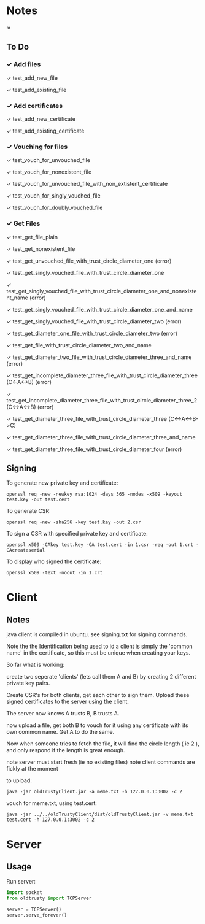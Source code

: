 # Notes

✗ 

## To Do

### ✓ Add files

✓ test_add_new_file

✓ test_add_existing_file

### ✓ Add certificates

✓ test_add_new_certificate

✓ test_add_existing_certificate

### ✓ Vouching for files

✓ test_vouch_for_unvouched_file

✓ test_vouch_for_nonexistent_file

✓ test_vouch_for_unvouched_file_with_non_extistent_certificate

✓ test_vouch_for_singly_vouched_file

✓ test_vouch_for_doubly_vouched_file

### ✓ Get Files

✓ test_get_file_plain

✓ test_get_nonexistent_file

✓ test_get_unvouched_file_with_trust_circle_diameter_one (error)


✓ test_get_singly_vouched_file_with_trust_circle_diameter_one

✓ test_get_singly_vouched_file_with_trust_circle_diameter_one_and_nonexistent_name (error)

✓ test_get_singly_vouched_file_with_trust_circle_diameter_one_and_name

✓ test_get_singly_vouched_file_with_trust_circle_diameter_two (error)


✓ test_get_diameter_one_file_with_trust_circle_diameter_two (error)

✓ test_get_file_with_trust_circle_diameter_two_and_name

✓ test_get_diameter_two_file_with_trust_circle_diameter_three_and_name (error)


✓ test_get_incomplete_diameter_three_file_with_trust_circle_diameter_three (C<-A<->B) (error)

✓ test_get_incomplete_diameter_three_file_with_trust_circle_diameter_three_2 (C<->A<->B) (error)

✓ test_get_diameter_three_file_with_trust_circle_diameter_three (C<->A<->B->C)

✓ test_get_diameter_three_file_with_trust_circle_diameter_three_and_name

✓ test_get_diameter_three_file_with_trust_circle_diameter_four (error)



## Signing

To generate new private key and certificate:

```
openssl req -new -newkey rsa:1024 -days 365 -nodes -x509 -keyout test.key -out test.cert
```

To generate CSR:

```
openssl req -new -sha256 -key test.key -out 2.csr
```

To sign a CSR with specified private key and certificate:

```
openssl x509 -CAkey test.key -CA test.cert -in 1.csr -req -out 1.crt -CAcreateserial
```

To display who signed the certificate:

```
openssl x509 -text -noout -in 1.crt
```

# Client

## Notes

java client is compiled in ubuntu. see signing.txt for signing commands.

Note the the Identification being used to id a client is simply the 'common name' in the certificate, so this must be unique when creating your keys.

So far what is working:

create two seperate 'clients' (lets call them A and B) by creating 2 different private key pairs.

Create CSR's for both clients, get each other to sign them. Upload these signed certificates to the server using the client.

The server now knows A trusts B, B trusts A.

now upload a file, get both B to vouch for it using any certificate with its own common name. Get A to do the same.

Now when someone tries to fetch the file, it will find the circle length ( ie 2 ), and only respond if the length is great enough.

note server must start fresh (ie no existing files)
note client commands are fickly at the moment

to upload:

```
java -jar oldTrustyClient.jar -a meme.txt -h 127.0.0.1:3002 -c 2
```

vouch for meme.txt, using test.cert:

```
java -jar ../../oldTrustyClient/dist/oldTrustyClient.jar -v meme.txt test.cert -h 127.0.0.1:3002 -c 2
```

# Server

## Usage

Run server:

```python
import socket
from oldtrusty import TCPServer

server = TCPServer()
server.serve_forever()
```
